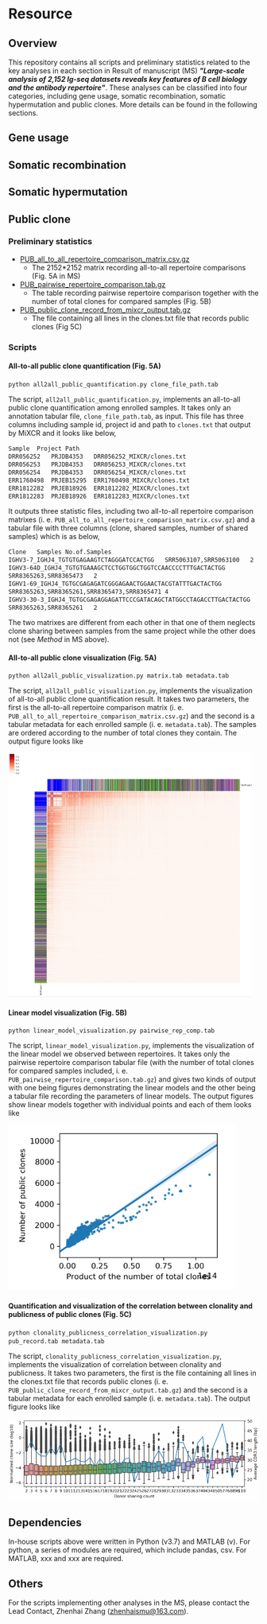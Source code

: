 # Resource

## Overview
This repository contains all scripts and preliminary statistics related to the key analyses in each section in Result of manuscript (MS) ***"Large-scale analysis of 2,152 Ig-seq datasets reveals key features of B cell biology and the antibody repertoire"***. These analyses can be classified into four categories, including gene usage, somatic recombination, somatic hypermutation and public clones. More details can be found in the following sections.

## Gene usage


## Somatic recombination


## Somatic hypermutation


## Public clone
### Preliminary statistics
* [PUB_all_to_all_repertoire_comparison_matrix.csv.gz](data/PUB_all_to_all_repertoire_comparison_matrix.csv.gz) 
	- The 2152*2152 matrix recording all-to-all repertoire comparisons (Fig. 5A in MS)
* [PUB_pairwise_repertoire_comparison.tab.gz](data/PUB_pairwise_repertoire_comparison.tab.gz) 
	- The table recording pairwise repertoire comparison together with the number of total clones for compared samples (Fig. 5B) 
* [PUB_public_clone_record_from_mixcr_output.tab.gz](data/PUB_public_clone_record_from_mixcr_output.tab.gz) 
	- The file containing all lines in the clones.txt file that records public clones (Fig 5C)
### Scripts
#### All-to-all public clone quantification (Fig. 5A)
`python all2all_public_quantification.py clone_file_path.tab`

The script, `all2all_public_quantification.py`, implements an all-to-all public clone quantification among enrolled samples. It takes only an annotation tabular file, `clone_file_path.tab`, as input. This file has three columns including sample id, project id and path to `clones.txt` that output by MiXCR and it looks like below,
```
Sample	Project	Path
DRR056252	PRJDB4353	DRR056252_MIXCR/clones.txt
DRR056253	PRJDB4353	DRR056253_MIXCR/clones.txt
DRR056254	PRJDB4353	DRR056254_MIXCR/clones.txt
ERR1760498	PRJEB15295	ERR1760498_MIXCR/clones.txt
ERR1812282	PRJEB18926	ERR1812282_MIXCR/clones.txt
ERR1812283	PRJEB18926	ERR1812283_MIXCR/clones.txt
```
It outputs three statistic files, including two all-to-all repertoire comparison matrixes (i. e. `PUB_all_to_all_repertoire_comparison_matrix.csv.gz`) and a tabular file with three columns (clone, shared samples, number of shared samples) which is as below,
```
Clone	Samples	No.of.Samples
IGHV3-7_IGHJ4_TGTGTGAGAAGTCTAGGGATCCACTGG	SRR5063107,SRR5063100	2
IGHV3-64D_IGHJ4_TGTGTGAAAGCTCCTGGTGGCTGGTCCAACCCCTTTGACTACTGG	SRR8365263,SRR8365473	2
IGHV1-69_IGHJ4_TGTGCGAGAGATCGGGAGAACTGGAACTACGTATTTGACTACTGG	SRR8365263,SRR8365261,SRR8365473,SRR8365471	4
IGHV3-30-3_IGHJ4_TGTGCGAGAGGAGATTCCCGATACAGCTATGGCCTAGACCTTGACTACTGG	SRR8365263,SRR8365261	2
```
The two matrixes are different from each other in that one of them neglects clone sharing between samples from the same project while the other does not (see _Method_ in MS above). 

#### All-to-all public clone visualization (Fig. 5A)

`python all2all_public_visualization.py matrix.tab metadata.tab`

The script, `all2all_public_visualization.py`, implements the visualization of all-to-all public clone quantification result. It takes two parameters, the first is the all-to-all repertoire comparison matrix (i. e. `PUB_all_to_all_repertoire_comparison_matrix.csv.gz`) and the second is a tabular metadata for each enrolled sample (i. e. `metadata.tab`). The samples are ordered according to the number of total clones they contain. The output figure looks like

![heatmap](figures/all_to_all_comparison_heatmap.png)

#### Linear model visualization (Fig. 5B)

`python linear_model_visualization.py pairwise_rep_comp.tab`

The script, `linear_model_visualization.py`, implements the visualization of the linear model we observed between repertoires. It takes only the pairwise repertoire comparison tabular file (with the number of total clones for compared samples included, i. e. `PUB_pairwise_repertoire_comparison.tab.gz`) and gives two kinds of output with one being figures demonstrating the linear models and the other being a tabular file recording the parameters of linear models. The output figures show linear models together with individual points and each of them looks like

![linear_model](figures/linear_model_scatter_plot_for_samples_more_than_10000_clones.png)


#### Quantification and visualization of the correlation between clonality and publicness of public clones (Fig. 5C)

`python clonality_publicness_correlation_visualization.py pub_record.tab metadata.tab`

The script, `clonality_publicness_correlation_visualization.py`, implements the visualization of correlation between clonality and publicness. It takes two parameters, the first is the file containing all lines in the clones.txt file that records public clones (i. e. `PUB_public_clone_record_from_mixcr_output.tab.gz`) and the second is a tabular metadata for each enrolled sample (i. e. `metadata.tab`). The output figure looks like

![correlation](figures/Clonality_against_publicness_and_CDR3_length.png.png)

## Dependencies
In-house scripts above were written in Python (v3.7) and MATLAB (v). For python, a series of modules are required, which include pandas, csv. For MATLAB, xxx and xxx are required. 

## Others
For the scripts implementing other analyses in the MS, please contact the Lead Contact, Zhenhai Zhang (zhenhaismu@163.com).